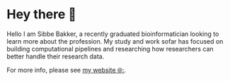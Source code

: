 # Hey there 👋

Hello I am Sibbe Bakker, a recently graduated bioinformatician looking to learn
more about the profession. My study and work sofar has focused on building computational
pipelines and researching how researchers can better handle their research data.

For more info, please see 
[my website 🌐:](https://luke-ebbis.github.io/).

